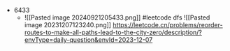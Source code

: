 - 6433
	- ![[Pasted image 20240921205433.png]]
#leetcode dfs
![[Pasted image 20231207123240.png]]
https://leetcode.cn/problems/reorder-routes-to-make-all-paths-lead-to-the-city-zero/description/?envType=daily-question&envId=2023-12-07
